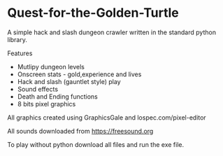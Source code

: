 # Quest-for-the-Golden-Turtle

A simple hack and slash dungeon crawler written in the standard python library. 

Features

- Mutlipy dungeon levels 
- Onscreen stats - gold,experience and lives 
- Hack and slash (gauntlet style) play 
- Sound effects 
- Death and Ending functions
- 8 bits pixel graphics 


All graphics created using GraphicsGale and lospec.com/pixel-editor

All sounds downloaded from https://freesound.org 

To play without python download all files and run the exe file. 




